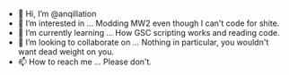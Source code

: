 - 👋 Hi, I’m @anqillation
- 👀 I’m interested in ... Modding MW2 even though I can't code for shite. 
- 🌱 I’m currently learning ... How GSC scripting works and reading code. 
- 💞️ I’m looking to collaborate on ... Nothing in particular, you wouldn't want dead weight on you. 
- 📫 How to reach me ... Please don't.

<!---
anqillation/anqillation is a ✨ special ✨ repository because its `README.md` (this file) appears on your GitHub profile.
You can click the Preview link to take a look at your changes.
--->
